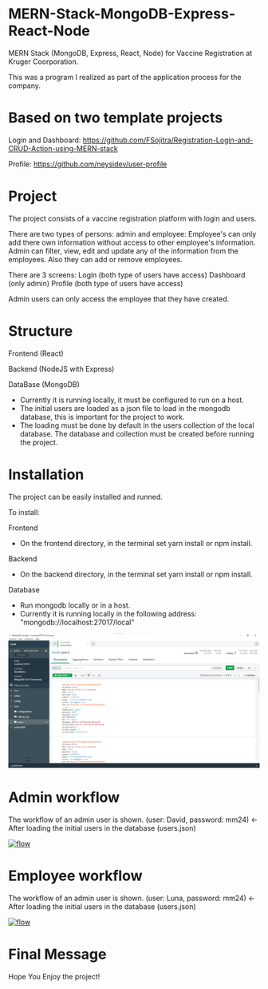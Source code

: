 # MERN-Stack-MongoDB-Express-React-Node
MERN Stack (MongoDB, Express, React, Node) for Vaccine Registration at Kruger Coorporation.

This was a program I realized as part of the application process for the company.


# Based on two template projects
Login and Dashboard: https://github.com/FSojitra/Registration-Login-and-CRUD-Action-using-MERN-stack

Profile: https://github.com/neysidev/user-profile


# Project
The project consists of a vaccine registration platform with login and users.

There are two types of persons: admin and employee:
Employee's can only add there own information without access to other employee's information.
Admin can filter, view, edit and update any of the information from the employees. Also they can add or remove employees.

There are 3 screens:
Login (both type of users have access)
Dashboard (only admin)
Profile (both type of users have access)

Admin users can only access the employee that they have created.


# Structure
Frontend (React)

Backend (NodeJS with Express)

DataBase (MongoDB)
- Currently it is running locally, it must be configured to run on a host.
- The initial users are loaded as a json file to load in the mongodb database, this is important for the project to work.
- The loading must be done by default in the users collection of the local database. The database and collection must be created before running the project.


# Installation
The project can be easily installed and runned.

To install:

Frontend
- On the frontend directory, in the terminal set yarn install or npm install.

Backend
- On the backend directory, in the terminal set yarn install or npm install.

Database
- Run mongodb locally or in a host.
- Currently it is running locally in the following address: "mongodb://localhost:27017/local"

[![flow](https://github.com/Davidmenamm/MERN-Stack-MongoDB-Express-React-Node/blob/main/database_img.png)](https://github.com/Davidmenamm/MERN-Stack-MongoDB-Express-React-Node/blob/main/database_img.png)


# Admin workflow
The workflow of an admin user is shown. (user: David, password: mm24) <- After loading the initial users in the database (users.json)

[![flow](https://github.com/Davidmenamm/MERN-Stack-MongoDB-Express-React-Node/blob/main/admin_workflow_19.gif)](https://github.com/Davidmenamm/MERN-Stack-MongoDB-Express-React-Node/blob/main/admin_workflow_19.gif)


# Employee workflow
The workflow of an admin user is shown. (user: Luna, password: mm24) <- After loading the initial users in the database (users.json)

[![flow](https://github.com/Davidmenamm/MERN-Stack-MongoDB-Express-React-Node/blob/main/employee_workflow.gif)](https://github.com/Davidmenamm/MERN-Stack-MongoDB-Express-React-Node/blob/main/employee_workflow.gif)


# Final Message
Hope You Enjoy the project!
